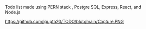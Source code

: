 Todo list made using PERN stack , Postgre SQL, Express, React, and Node.js

https://github.com/igupta20/TODO/blob/main/Capture.PNG
